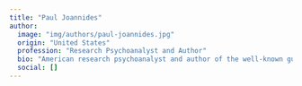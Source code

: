 ```yaml
---
title: "Paul Joannides"
author:
  image: "img/authors/paul-joannides.jpg"
  origin: "United States"
  profession: "Research Psychoanalyst and Author"
  bio: "American research psychoanalyst and author of the well-known guide 'Guide to Getting It On.' Recognized for his accessible and humane approach to discussing sexuality with rigor and humor."
  social: []
---
```

